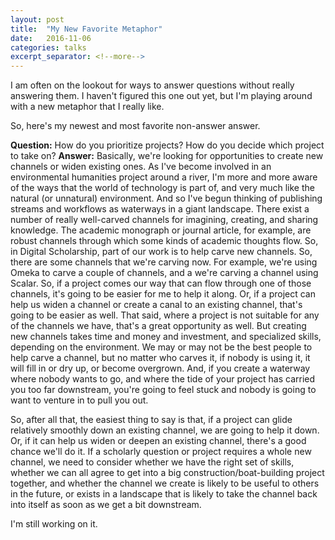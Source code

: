 ```yaml
---
layout: post
title:  "My New Favorite Metaphor"
date:   2016-11-06
categories: talks
excerpt_separator: <!--more-->
---
```


I am often on the lookout for ways to answer questions without really answering them. I haven't figured this one out yet, but I'm playing around with a new metaphor that I really like.

So, here's my newest and most favorite non-answer answer.

**Question:** How do you prioritize projects? How do you decide which project to take on?
**Answer:** Basically, we're looking for opportunities to create new channels or widen existing ones. As I've become involved in an environmental humanities project around a river, I'm more and more aware of the ways that the world of technology is part of, and very much like the natural (or unnatural) environment. And so I've begun thinking of publishing streams and workflows as waterways in a giant landscape. There exist a number of really well-carved channels for imagining, creating, and sharing knowledge. The academic monograph or journal article, for example, are robust channels through which some kinds of academic thoughts flow. So, in Digital Scholarship, part of our work is to help carve new channels. So, there are some channels that we're carving now. For example, we're using Omeka to carve a couple of channels, and a we're carving a channel using Scalar. So, if a project comes our way that can flow through one of those channels, it's going to be easier for me to help it along. Or, if a project can help us widen a channel or create a canal to an existing channel, that's going to be easier as well. That said, where a project is not suitable for any of the channels we have, that's a great opportunity as well. But creating new channels takes time and money and investment, and specialized skills, depending on the environment. We may or may not be the best people to help carve a channel, but no matter who carves it, if nobody is using it, it will fill in or dry up, or become overgrown. And, if you create a waterway where nobody wants to go, and where the tide of your project has carried you too far downstream, you're going to feel stuck and nobody is going to want to venture in to pull you out.

So, after all that, the easiest thing to say is that, if a project can glide relatively smoothly down an existing channel, we are going to help it down. Or, if it can help us widen or deepen an existing channel, there's a good chance we'll do it. If a scholarly question or project requires a whole new channel, we need to consider whether we have the right set of skills, whether we can all agree to get into a big construction/boat-building project together, and whether the channel we create is likely to be useful to others in the future, or exists in a landscape that is likely to take the channel back into itself as soon as we get a bit downstream.

I'm still working on it.

